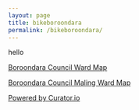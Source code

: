 ```yaml
---
layout: page
title: bikeboroondara
permalink: /bikeboroondara/
---
```


hello

[Boroondara Council Ward Map](https://cdn.boroondara.vic.gov.au/maps/wards5.html)   


[Boroondara Council Maling Ward Map](https://cdn.boroondara.vic.gov.au/maps/malingwardmap.html)   


<!-- Place <div> tag where you want the feed to appear -->
<div id="curator-feed-default-feed-layout"><a href="https://curator.io" target="_blank" class="crt-logo crt-tag">Powered by Curator.io</a></div><!-- The Javascript can be moved to the end of the html page before the </body> tag --><script type="text/javascript">
/* curator-feed-default-feed-layout */
(function(){
var i,e,d=document,s="script";i=d.createElement("script");i.async=1;i.charset="UTF-8";
i.src="https://cdn.curator.io/published/b73d3e75-609e-43f9-92f2-a1dea6ec949d.js";
e=d.getElementsByTagName(s)[0];e.parentNode.insertBefore(i, e);
})();
</script>
